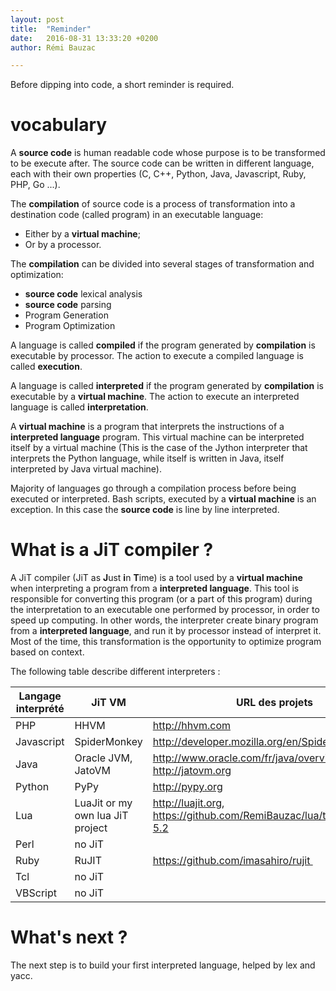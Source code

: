```yaml
---
layout: post
title:  "Reminder"
date:   2016-08-31 13:33:20 +0200
author: Rémi Bauzac

---
```


Before dipping into code, a short reminder is required.

# vocabulary

A **source code** is human readable code whose purpose is to be transformed to be execute after. The source code can be written in different language, each with their own properties (C, C++, Python, Java, Javascript, Ruby, PHP, Go ...).

The **compilation** of source code is a process of transformation into a destination code (called program) in an executable language:

* Either by a **virtual machine**;
* Or by a processor.

The **compilation** can be divided into several stages of transformation and optimization:

* **source code** lexical analysis
* **source code** parsing
* Program Generation
* Program Optimization

A language is called **compiled** if the program generated by **compilation** is executable by processor.
The action to execute a compiled language is called **execution**.

A language is called **interpreted** if the program generated by **compilation** is executable by a **virtual machine**.
The action to execute an interpreted language is called **interpretation**.

A **virtual machine** is a program that interprets the instructions of a **interpreted language** program.
This virtual machine can be interpreted itself by a virtual machine (This is the case of the Jython interpreter that interprets the Python language, while itself is written in Java, itself interpreted by Java virtual machine).

Majority of languages go through a compilation process before being executed or interpreted.
Bash scripts, executed by a **virtual machine** is an exception. In this case the **source code** is line by line interpreted.

# What is a JiT compiler ?
A JiT compiler (JiT as **J**ust **i**n **T**ime) is a tool used by a **virtual machine** when interpreting a program from a **interpreted language**. This tool is responsible for converting this program (or a part of this program) during the interpretation to an executable one performed by processor, in order to speed up computing. In other words, the interpreter create binary program from a **interpreted language**, and run it by processor instead of interpret it.
Most of the time, this transformation is the opportunity to optimize program based on context.

The following table describe different interpreters :


| Langage interprété   | JiT VM |  URL des projets |
|----------------------|--------|----------------|
| PHP |  HHVM | http://hhvm.com |
| Javascript | SpiderMonkey  | http://developer.mozilla.org/en/SpiderMonkey |
| Java | Oracle JVM, JatoVM | http://www.oracle.com/fr/java/overview/index.html, http://jatovm.org |
| Python | PyPy | http://pypy.org |
| Lua | LuaJit or my own lua JiT project | http://luajit.org, https://github.com/RemiBauzac/lua/tree/feature/jit-5.2|
| Perl | no JiT | |
| Ruby | RuJIT | https://github.com/imasahiro/rujit |
| Tcl  | no JiT | |
| VBScript | no JiT | |

# What's next ?
The next step is to build your first interpreted language, helped by lex and yacc.